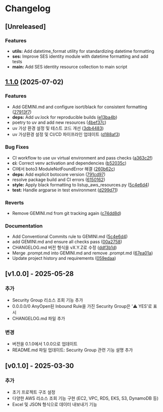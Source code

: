 # Changelog

## [Unreleased]

### Features

* **utils:** Add datetime_format utility for standardizing datetime formatting
* **ses:** Improve SES identity module with datetime formatting and add tests
* **main:** Add SES identity resource collection to main script

## [1.1.0](https://github.com/KKamJi98/listup_aws_resources/compare/v1.0.0...v1.1.0) (2025-07-02)


### Features

* Add GEMINI.md and configure isort/black for consistent formatting ([27913f7](https://github.com/KKamJi98/listup_aws_resources/commit/27913f77ac3ab179cd79e6a944c2ac8184dfb2e7))
* **deps:** Add uv.lock for reproducible builds ([e13ba4b](https://github.com/KKamJi98/listup_aws_resources/commit/e13ba4b2cac147a47e6a430b28ad1ece98e56c90))
* poetry to uv and add new resources ([4bef37c](https://github.com/KKamJi98/listup_aws_resources/commit/4bef37c783c0d05f40125441a208d6042750e400))
* uv 가상 환경 설정 및 테스트 코드 개선 ([3db4483](https://github.com/KKamJi98/listup_aws_resources/commit/3db4483951be2b9fc348d97dd001fd9a909b71d0))
* uv 가상환경 설정 및 CI/CD 파이프라인 업데이트 ([d188af3](https://github.com/KKamJi98/listup_aws_resources/commit/d188af3bce4525930c60fad3c95c7f25a551511a))


### Bug Fixes

* CI workflow to use uv virtual environment and pass checks ([a363c2f](https://github.com/KKamJi98/listup_aws_resources/commit/a363c2f01ba465184e6a2691c14af7f9d1d51740))
* **ci:** Correct venv activation and dependencies ([b52035c](https://github.com/KKamJi98/listup_aws_resources/commit/b52035cb32cf241e8693d556dc4e51b8c8ae161f))
* CI에서 boto3 ModuleNotFoundError 해결 ([260b62c](https://github.com/KKamJi98/listup_aws_resources/commit/260b62cfd1dff7af98093f3179d1049f09df0ffc))
* **deps:** Add explicit botocore version ([791cd97](https://github.com/KKamJi98/listup_aws_resources/commit/791cd977f8f817702dbddfc0eaa47d5abd6f2027))
* resolve package build and CI errors ([6150162](https://github.com/KKamJi98/listup_aws_resources/commit/61501627a6890b43dee51c4bfe20da587102862e))
* **style:** Apply black formatting to listup_aws_resources.py ([5c4e6d4](https://github.com/KKamJi98/listup_aws_resources/commit/5c4e6d4ca60ee3c317c7dca9f20ab18c746341a8))
* **test:** Handle argparse in test environment ([d299d71](https://github.com/KKamJi98/listup_aws_resources/commit/d299d71446dce1e63b848f419b580f3a5bab166f))


### Reverts

* Remove GEMINI.md from git tracking again ([c74dd8d](https://github.com/KKamJi98/listup_aws_resources/commit/c74dd8d896807059f815b39fb2b6ebba442245ca))


### Documentation

* Add Conventional Commits rule to GEMINI.md ([5c4e6d4](https://github.com/KKamJi98/listup_aws_resources/commit/5c4e6d4ca60ee3c317c7dca9f20ab18c746341a8))
* add GEMINI.md and ensure all checks pass ([00a2758](https://github.com/KKamJi98/listup_aws_resources/commit/00a275831f184dd14f2b955a6bdf74ff05165fee))
* CHANGELOG.md 버전 형식을 vX.Y.Z로 수정 ([ddf3b1d](https://github.com/KKamJi98/listup_aws_resources/commit/ddf3b1dbe552d1d8f97db4ff915f82bdc5ee01ce))
* Merge .prompt.md into GEMINI.md and remove .prompt.md ([67ea01a](https://github.com/KKamJi98/listup_aws_resources/commit/67ea01a313b012775659eeb104e55d68b9cd1b77))
* Update project history and requirements ([059edaa](https://github.com/KKamJi98/listup_aws_resources/commit/059edaa43f9b71be531392e362fb91fdf9106c53))

## [v1.0.0] - 2025-05-28

### 추가
- Security Group 리소스 조회 기능 추가
- 0.0.0.0/0 AnyOpen된 Inbound Rule을 가진 Security Group은 '⚠️ YES'로 표시
- CHANGELOG.md 파일 추가

### 변경
- 버전을 0.1.0에서 1.0.0으로 업데이트
- README.md 파일 업데이트: Security Group 관련 기능 설명 추가

## [v0.1.0] - 2025-03-30

### 추가
- 초기 프로젝트 구조 설정
- 다양한 AWS 리소스 조회 기능 구현 (EC2, VPC, RDS, EKS, S3, DynamoDB 등)
- Excel 및 JSON 형식으로 데이터 내보내기 기능
